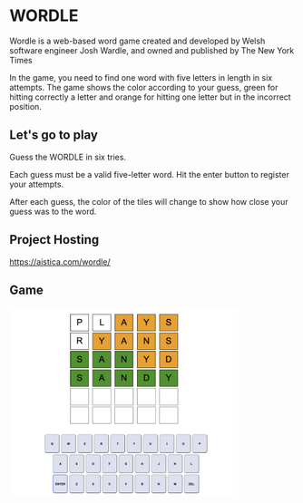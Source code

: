 # WORDLE
Wordle is a web-based word game created and developed by Welsh software engineer Josh Wardle, and owned and published by The New York Times

In the game, you need to find one word with five letters in length in six attempts.
The game shows the color according to your guess, green for hitting correctly a letter and orange for hitting one letter but in the incorrect position.

## Let's go to play
Guess the WORDLE in six tries.

Each guess must be a valid five-letter word. Hit the enter button to register your attempts.

After each guess, the color of the tiles will change to show how close your guess was to the word.

## Project Hosting 
<https://aistica.com/wordle/>


## Game
<img src="/src/assets/screenshots/won.jpg" width="80%">
